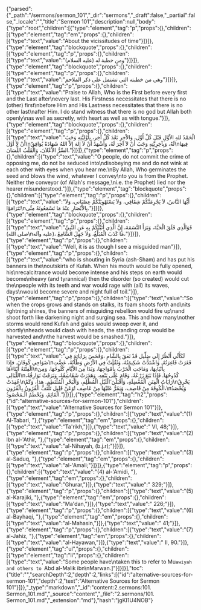 {"parsed":{"_path":"/sermons/sermon_101","_dir":"sermons","_draft":false,"_partial":false,"_locale":"","title":"Sermon 101","description":null,"body":{"type":"root","children":[{"type":"element","tag":"p","props":{},"children":[{"type":"element","tag":"em","props":{},"children":[{"type":"text","value":"About the vicissitudes of time"}]}]},{"type":"element","tag":"blockquote","props":{},"children":[{"type":"element","tag":"p","props":{},"children":[{"type":"text","value":"ومن خطبة له (عليه السلام)"}]}]},{"type":"element","tag":"blockquote","props":{},"children":[{"type":"element","tag":"p","props":{},"children":[{"type":"text","value":"وهي من خطبته التي تشتمل على ذكر الملاحم"}]}]},{"type":"element","tag":"p","props":{},"children":[{"type":"text","value":"Praise to Allah, Who is the First before every first and the Last after\nevery last. His Firstness necessitates that there is no (other) first\nbefore Him and His Lastness necessitates that there is no other last\nafter Him. I do stand witness that there is no god but Allah both openly\nas well as secretly, with heart as well as with tongue."}]},{"type":"element","tag":"blockquote","props":{},"children":[{"type":"element","tag":"p","props":{},"children":[{"type":"text","value":"الْحَمْدُ للهِ الاْوَّلِ قَبْلَ كُلِّ أَوِّل، وَالاْخِرِ بَعْدَ كُلِّ آخِر، بِأَوَّلِيَّتِهِ وَجَبَ أَنْ لاَ أَوَّلَ\nلَهُ، وَبِآخِرِيَّتِهِ وَجَبَ أَنْ لاَ آخِرَ لَهُ، وَأَشْهَدُ أَنْ لاَ إِلهَ إِلاَّ اللهُ شَهَادَةً يُوَافِقُ\nفِيهَا السِّرُّ الاْعْلاَنَ، وَالْقَلْبُ اللِّسَانَ."}]}]},{"type":"element","tag":"p","props":{},"children":[{"type":"text","value":"O people, do not commit the crime of opposing me, do not be seduced into\ndisobeying me and do not wink at each other with eyes when you hear me.\nBy Allah, Who germinates the seed and blows the wind, whatever I convey\nto you is from the Prophet. Neither the conveyor (of Allah's message,\ni.e. the Prophet) lied nor the hearer misunderstood."}]},{"type":"element","tag":"blockquote","props":{},"children":[{"type":"element","tag":"p","props":{},"children":[{"type":"text","value":"أَيُّهَا النَّاسُ، لاَ يَجْرِمَنَّكُمْ شِقَاقِي، وَلاَ يَسْتَهْوِيَنَّكُمْ عِصْيَاني، وَلاَ تَتَرَامَوْا\nبِالاْبْصَارِ عِنْدَ مَا تَسْمَعُونَهُ مِنِّي."}]}]},{"type":"element","tag":"blockquote","props":{},"children":[{"type":"element","tag":"p","props":{},"children":[{"type":"text","value":"فَوَالَّذِي فَلَقَ الْحَبَّةَ، وَبَرَأَ النَّسَمَةَ، إِنَّ الَّذِي أُنَبِّئُكُمْ بِهِ عَنِ النَّبِيِّ (صلى الله\nعليه وآله)، مَا كَذَبَ الْمُبَلِّغُ، وَلاَ جَهِلَ السَّامِعُ،"}]}]},{"type":"element","tag":"p","props":{},"children":[{"type":"text","value":"Well, it is as though I see a misguided man"}]},{"type":"element","tag":"p","props":{},"children":[{"type":"text","value":"who is shouting in Syria (ash-Sham) and has put his banners in the\noutskirts of Kufah. When his mouth would be fully opened, his\nrecalcitrance would become intense and his steps on earth would become\nheavy (and tyrannical) then the disorder (so created) would cut the\npeople with its teeth and war would rage with (all) its waves, days\nwould become severe and night full of toil."}]},{"type":"element","tag":"p","props":{},"children":[{"type":"text","value":"So when the crops grows and stands on stalks, its foam shoots forth and\nits lightning shines, the banners of misguiding rebellion would fire up\nand shoot forth like darkening night and surging sea. This and how many\nother storms would rend Kufah and gales would sweep over it, and shortly\nheads would clash with heads, the standing crop would be harvested and\nthe harvest would be smashed."}]},{"type":"element","tag":"blockquote","props":{},"children":[{"type":"element","tag":"p","props":{},"children":[{"type":"text","value":"لَكَأَنِّي أَنْظُرُ إِلَى ضِلِّيل قَدْ نَعَقَ بِالشَّامِ ،وَفَحَصَ بِرَايَاتِهَ فِي ضَوَاحِي كُوفَانَ. فإِذَا\nفَغَرَتْ فَاغِرَتُهُ، وَاشْتَدَّتْ شَكِيمَتُهُ، وَثَقُلَتْ فِي الاْرْضِ وَطْأَتُهُ، عَضَّتِ الْفِتْنَةُ أَبْنَاءَهَا\nبِأَنْيَابِهَا، وَمَاجَتِ الْحَرْبُ بِأَمْوَاجِهَا، وَبَدَا مِنَ الاْيَّامِ كُلُوحُهَا، وَمِنَ اللَّيَالِي\nكُدُوحُهَا. فَإِذَا يَنَعَ زَرْعُهُ، وَقَامَ عَلَى يَنْعِهِ، وَهَدَرَتْ شَقَاشِقُهُ، وَبَرَقَتْ بَوَارِقُهُ، عُقِدَتْ\nرَايَاتُ الْفِتَنِ الْمُعْضِلَةِ، وَأَقْبَلْنَ َالْلَيْلِ الْمُظْلِمِ، وَالْبَحْرِ الْمُلْتَطِمِ. هذا، وَكَمْ\nيَخْرِقُ الْكُوفَةَ مِنْ قَاصِف، وَيَمُرُّ عَليْهَا مِنْ عَاصِف !وَعَنْ قَلِيل تَلْتَفُّ الْقُرُونُ بِالْقُرُونِ،\nوَيُحْصَدُ الْقَائِمُ، وَيُحْطَمُ الْـمَحْصُودُ."}]}]},{"type":"element","tag":"h2","props":{"id":"alternative-sources-for-sermon-101"},"children":[{"type":"text","value":"Alternative Sources for Sermon 101"}]},{"type":"element","tag":"p","props":{},"children":[{"type":"text","value":"(1) Al-Tabari, "},{"type":"element","tag":"em","props":{},"children":[{"type":"text","value":"Ta'rikh,"}]},{"type":"text","value":" VI, 48;"}]},{"type":"element","tag":"p","props":{},"children":[{"type":"text","value":"(2) Ibn al-'Athir, "},{"type":"element","tag":"em","props":{},"children":[{"type":"text","value":"al-Nihayah, (b.j.r);"}]}]},{"type":"element","tag":"p","props":{},"children":[{"type":"text","value":"(3) al-Saduq, "},{"type":"element","tag":"em","props":{},"children":[{"type":"text","value":"al-'Amali;"}]}]},{"type":"element","tag":"p","props":{},"children":[{"type":"text","value":"(4) al-'Amidi, "},{"type":"element","tag":"em","props":{},"children":[{"type":"text","value":"Ghurar,"}]},{"type":"text","value":" 329;"}]},{"type":"element","tag":"p","props":{},"children":[{"type":"text","value":"(5) al-Karajiki, "},{"type":"element","tag":"em","props":{},"children":[{"type":"text","value":"Ma'dan,"}]},{"type":"text","value":" 226;"}]},{"type":"element","tag":"p","props":{},"children":[{"type":"text","value":"(6) al-Bayhaqi, "},{"type":"element","tag":"em","props":{},"children":[{"type":"text","value":"al-Mahasin,"}]},{"type":"text","value":" 41;"}]},{"type":"element","tag":"p","props":{},"children":[{"type":"text","value":"(7) al-Jahiz, "},{"type":"element","tag":"em","props":{},"children":[{"type":"text","value":"al-Hayawan,"}]},{"type":"text","value":" II, 90."}]},{"type":"element","tag":"ul","props":{},"children":[{"type":"element","tag":"li","props":{},"children":[{"type":"text","value":"Some people have\ntaken this to refer to Mu`awiyah and others to `Abd al-Malik ibn\nMarwan.]"}]}]}],"toc":{"title":"","searchDepth":2,"depth":2,"links":[{"id":"alternative-sources-for-sermon-101","depth":2,"text":"Alternative Sources for Sermon 101"}]}},"_type":"markdown","_id":"content:2.sermons:101. Sermon_101.md","_source":"content","_file":"2.sermons/101. Sermon_101.md","_extension":"md"},"hash":"jgKI1U4NOB"}